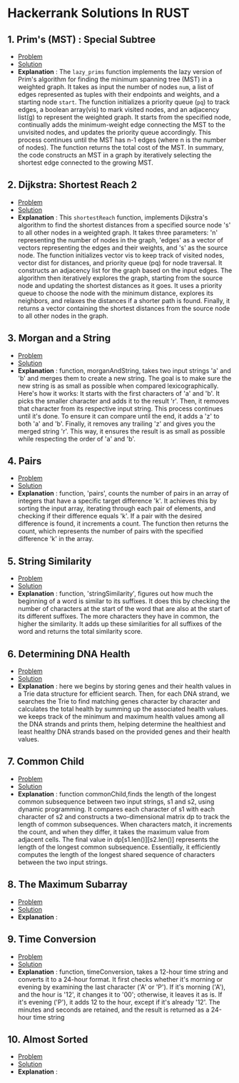 # Hackerrank Solutions In RUST

## 1. Prim's (MST) : Special Subtree
  - [Problem](https://www.hackerrank.com/challenges/primsmstsub/copy-from/353032139) 
  - [Solution](./prims_special_subtree/src/main.rs)
  - **Explanation** :  The `lazy_prims` function implements the lazy version of Prim's algorithm for finding the minimum spanning tree (MST) in a weighted graph. It takes as input the number of nodes `num`, a list of edges represented as tuples with their endpoints and weights, and a starting node `start`. The function initializes a priority queue (`pq`) to track edges, a boolean array(vis) to mark visited nodes, and an adjacency list(g) to represent the weighted graph. It starts from the specified node, continually adds the minimum-weight edge connecting the MST to the unvisited nodes, and updates the priority queue accordingly. This process continues until the MST has n-1 edges (where n is the number of nodes). The function returns the total cost of the MST. In summary, the code constructs an MST in a graph by iteratively selecting the shortest edge connected to the growing MST.
 
## 2. Dijkstra: Shortest Reach 2
  - [Problem](https://www.hackerrank.com/challenges/dijkstrashortreach/problem) 
  - [Solution](./dijkstra_shortest_reach_2/src/main.rs)
  - **Explanation** : This `shortestReach` function, implements Dijkstra's algorithm to find the shortest distances from a specified source node 's' to all other nodes in a weighted graph. It takes three parameters: 'n' representing the number of nodes in the graph, 'edges' as a vector of vectors representing the edges and their weights, and 's' as the source node. The function initializes vector vis to keep track of visited nodes, vector dist for distances, and priority queue (pq) for node traversal. It constructs an adjacency list for the graph based on the input edges. The algorithm then iteratively explores the graph, starting from the source node and updating the shortest distances as it goes. It uses a priority queue to choose the node with the minimum distance, explores its neighbors, and relaxes the distances if a shorter path is found. Finally, it returns a vector containing the shortest distances from the source node to all other nodes in the graph.
   
## 3. Morgan and a String
  - [Problem](https://www.hackerrank.com/challenges/morgan-and-a-string/problem) 
  - [Solution](./morgan_and_a_string/src/main.rs)
  - **Explanation** : function, morganAndString, takes two input strings 'a' and 'b' and merges them to create a new string. The goal is to make sure the new string is as small as possible when compared lexicographically.
    Here's how it works: It starts with the first characters of 'a' and 'b'. It picks the smaller character and adds it to the result 'r'. Then, it removes that character from its respective input string. This process continues until it's done. To ensure it can compare until the end, it adds a 'z' to both 'a' and 'b'. Finally, it removes any trailing 'z' and gives you the merged string 'r'. This way, it ensures the result is as small as possible while respecting the order of 'a' and 'b'.
   
## 4. Pairs
  - [Problem](https://www.hackerrank.com/challenges/pairs/problem) 
  - [Solution](./pairs/src/main.rs)
  - **Explanation** : function, 'pairs', counts the number of pairs in an array of integers that have a specific target difference 'k'. It achieves this by sorting the input array, iterating through each pair of elements, and checking if their difference equals 'k'. If a pair with the desired difference is found, it increments a count. The function then returns the count, which represents the number of pairs with the specified difference 'k' in the array.
   
## 5. String Similarity
  - [Problem](https://www.hackerrank.com/challenges/string-similarity/problem) 
  - [Solution](./string_similarity/src/main.rs)
  - **Explanation** : function, 'stringSimilarity', figures out how much the beginning of a word is similar to its suffixes. It does this by checking the number of characters at the start of the word that are also at the start of its different suffixes. The more characters they have in common, the higher the similarity. It adds up these similarities for all suffixes of the word and returns the total similarity score. 
   
## 6. Determining DNA Health
  - [Problem](https://www.hackerrank.com/challenges/determining-dna-health) 
  - [Solution](./determining_dna_health/src/main.rs)
  - **Explanation** : here we begins by storing genes and their health values in a Trie data structure for efficient search. Then, for each DNA strand, we searches the Trie to find matching genes character by character and calculates the total health by summing up the associated health values. we keeps track of the minimum and maximum health values among all the DNA strands and prints them, helping determine the healthiest and least healthy DNA strands based on the provided genes and their health values.
   
## 7. Common Child
  - [Problem](https://www.hackerrank.com/challenges/common-child) 
  - [Solution](./common_child/src/main.rs)
  - **Explanation** : function commonChild,finds the length of the longest common subsequence between two input strings, s1 and s2, using dynamic programming. It compares each character of s1 with each character of s2 and constructs a two-dimensional matrix dp to track the length of common subsequences. When characters match, it increments the count, and when they differ, it takes the maximum value from adjacent cells. The final value in dp[s1.len()][s2.len()] represents the length of the longest common subsequence. Essentially, it efficiently computes the length of the longest shared sequence of characters between the two input strings.
   
## 8. The Maximum Subarray
  - [Problem]() 
  - [Solution]()
  - **Explanation** : 
   
## 9. Time Conversion
  - [Problem](https://www.hackerrank.com/challenges/time-conversion/problem) 
  - [Solution](./Time_conversion/src/main.rs)
  - **Explanation** : function, timeConversion, takes a 12-hour time string and converts it to a 24-hour format. It first checks whether it's morning or evening by examining the last character ('A' or 'P'). If it's morning ('A'), and the hour is '12', it changes it to '00'; otherwise, it leaves it as is. If it's evening ('P'), it adds 12 to the hour, except if it's already '12'. The minutes and seconds are retained, and the result is returned as a 24-hour time string
   
## 10. Almost Sorted
  - [Problem]() 
  - [Solution]()
  - **Explanation** : 
   
